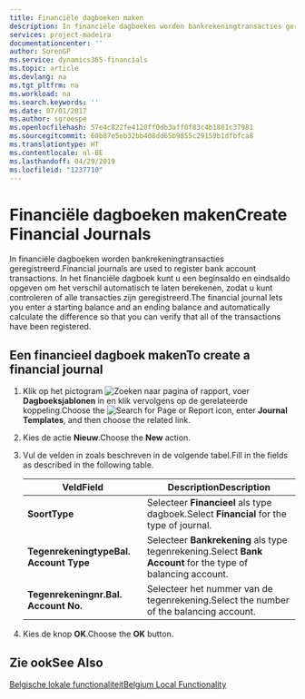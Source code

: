 ```yaml
---
title: Financiële dagboeken maken
description: In financiële dagboeken worden bankrekeningtransacties geregistreerd. In het financiële dagboek kunt u een beginsaldo en eindsaldo opgeven om het verschil automatisch te laten berekenen, zodat u kunt controleren of alle transacties zijn geregistreerd.
services: project-madeira
documentationcenter: ''
author: SorenGP
ms.service: dynamics365-financials
ms.topic: article
ms.devlang: na
ms.tgt_pltfrm: na
ms.workload: na
ms.search.keywords: ''
ms.date: 07/01/2017
ms.author: sgroespe
ms.openlocfilehash: 57e4c822fe4120ff0db3aff0f83c4b1861c37981
ms.sourcegitcommit: 60b87e5eb32bb408dd65b9855c29159b1dfbfca8
ms.translationtype: HT
ms.contentlocale: nl-BE
ms.lasthandoff: 04/29/2019
ms.locfileid: "1237710"
---
```

# <a name="create-financial-journals"></a><span data-ttu-id="abb6c-104">Financiële dagboeken maken</span><span class="sxs-lookup"><span data-stu-id="abb6c-104">Create Financial Journals</span></span>
<span data-ttu-id="abb6c-105">In financiële dagboeken worden bankrekeningtransacties geregistreerd.</span><span class="sxs-lookup"><span data-stu-id="abb6c-105">Financial journals are used to register bank account transactions.</span></span> <span data-ttu-id="abb6c-106">In het financiële dagboek kunt u een beginsaldo en eindsaldo opgeven om het verschil automatisch te laten berekenen, zodat u kunt controleren of alle transacties zijn geregistreerd.</span><span class="sxs-lookup"><span data-stu-id="abb6c-106">The financial journal lets you enter a starting balance and an ending balance and automatically calculate the difference so that you can verify that all of the transactions have been registered.</span></span>  

## <a name="to-create-a-financial-journal"></a><span data-ttu-id="abb6c-107">Een financieel dagboek maken</span><span class="sxs-lookup"><span data-stu-id="abb6c-107">To create a financial journal</span></span>  

1.  <span data-ttu-id="abb6c-108">Klik op het pictogram ![Zoeken naar pagina of rapport](../../media/ui-search/search_small.png "pictogram Zoeken naar pagina of rapport"), voer **Dagboeksjablonen** in en klik vervolgens op de gerelateerde koppeling.</span><span class="sxs-lookup"><span data-stu-id="abb6c-108">Choose the ![Search for Page or Report](../../media/ui-search/search_small.png "Search for Page or Report icon") icon, enter **Journal Templates**, and then choose the related link.</span></span>  
2.  <span data-ttu-id="abb6c-109">Kies de actie **Nieuw**.</span><span class="sxs-lookup"><span data-stu-id="abb6c-109">Choose the **New** action.</span></span>  
3.  <span data-ttu-id="abb6c-110">Vul de velden in zoals beschreven in de volgende tabel.</span><span class="sxs-lookup"><span data-stu-id="abb6c-110">Fill in the fields as described in the following table.</span></span>  

    |<span data-ttu-id="abb6c-111">Veld</span><span class="sxs-lookup"><span data-stu-id="abb6c-111">Field</span></span>|<span data-ttu-id="abb6c-112">Description</span><span class="sxs-lookup"><span data-stu-id="abb6c-112">Description</span></span>|  
    |---------------------------------|---------------------------------------|  
    |<span data-ttu-id="abb6c-113">**Soort**</span><span class="sxs-lookup"><span data-stu-id="abb6c-113">**Type**</span></span>|<span data-ttu-id="abb6c-114">Selecteer **Financieel** als type dagboek.</span><span class="sxs-lookup"><span data-stu-id="abb6c-114">Select **Financial** for the type of journal.</span></span>|  
    |<span data-ttu-id="abb6c-115">**Tegenrekeningtype**</span><span class="sxs-lookup"><span data-stu-id="abb6c-115">**Bal. Account Type**</span></span>|<span data-ttu-id="abb6c-116">Selecteer **Bankrekening** als type tegenrekening.</span><span class="sxs-lookup"><span data-stu-id="abb6c-116">Select **Bank Account** for the type of balancing account.</span></span>|  
    |<span data-ttu-id="abb6c-117">**Tegenrekeningnr.**</span><span class="sxs-lookup"><span data-stu-id="abb6c-117">**Bal. Account No.**</span></span>|<span data-ttu-id="abb6c-118">Selecteer het nummer van de tegenrekening.</span><span class="sxs-lookup"><span data-stu-id="abb6c-118">Select the number of the balancing account.</span></span>|  

4.  <span data-ttu-id="abb6c-119">Kies de knop **OK**.</span><span class="sxs-lookup"><span data-stu-id="abb6c-119">Choose the **OK** button.</span></span>  

## <a name="see-also"></a><span data-ttu-id="abb6c-120">Zie ook</span><span class="sxs-lookup"><span data-stu-id="abb6c-120">See Also</span></span>  
 [<span data-ttu-id="abb6c-121">Belgische lokale functionaliteit</span><span class="sxs-lookup"><span data-stu-id="abb6c-121">Belgium Local Functionality</span></span>](belgium-local-functionality.md)
